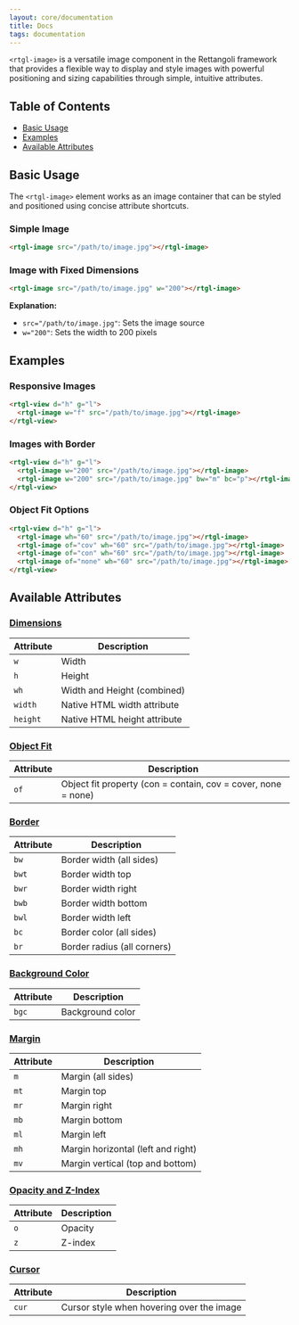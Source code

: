 ```yaml
---
layout: core/documentation
title: Docs
tags: documentation
---
```



`<rtgl-image>` is a versatile image component in the Rettangoli framework that provides a flexible way to display and style images with powerful positioning and sizing capabilities through simple, intuitive attributes.

## Table of Contents

- [Basic Usage](#basic-usage)
- [Examples](#examples)
- [Available Attributes](#available-attributes)

## Basic Usage

The `<rtgl-image>` element works as an image container that can be styled and positioned using concise attribute shortcuts.

### Simple Image

```html
<rtgl-image src="/path/to/image.jpg"></rtgl-image>
```

### Image with Fixed Dimensions

```html
<rtgl-image src="/path/to/image.jpg" w="200"></rtgl-image>
```

**Explanation:**
- `src="/path/to/image.jpg"`: Sets the image source
- `w="200"`: Sets the width to 200 pixels

## Examples

### Responsive Images

```html
<rtgl-view d="h" g="l">
  <rtgl-image w="f" src="/path/to/image.jpg"></rtgl-image>
</rtgl-view>
```

### Images with Border

```html
<rtgl-view d="h" g="l">
  <rtgl-image w="200" src="/path/to/image.jpg"></rtgl-image>
  <rtgl-image w="200" src="/path/to/image.jpg" bw="m" bc="p"></rtgl-image>
</rtgl-view>
```

### Object Fit Options

```html
<rtgl-view d="h" g="l">
  <rtgl-image wh="60" src="/path/to/image.jpg"></rtgl-image>
  <rtgl-image of="cov" wh="60" src="/path/to/image.jpg"></rtgl-image>
  <rtgl-image of="con" wh="60" src="/path/to/image.jpg"></rtgl-image>
  <rtgl-image of="none" wh="60" src="/path/to/image.jpg"></rtgl-image>
</rtgl-view>
```

## Available Attributes

### [Dimensions](/docs/rtgl-image/rtgl-image-dimensions)
| Attribute | Description |
|-----------|-------------|
| `w` | Width |
| `h` | Height |
| `wh` | Width and Height (combined) |
| `width` | Native HTML width attribute |
| `height` | Native HTML height attribute |

### [Object Fit](/docs/rtgl-image/rtgl-image-object-fit)
| Attribute | Description |
|-----------|-------------|
| `of` | Object fit property (con = contain, cov = cover, none = none) |

### [Border](/docs/rtgl-image/rtgl-image-border)
| Attribute | Description |
|-----------|-------------|
| `bw` | Border width (all sides) |
| `bwt` | Border width top |
| `bwr` | Border width right |
| `bwb` | Border width bottom |
| `bwl` | Border width left |
| `bc` | Border color (all sides) |
| `br` | Border radius (all corners) |

### [Background Color](/docs/rtgl-image/rtgl-image-bgc)
| Attribute | Description |
|-----------|-------------|
| `bgc` | Background color |

### [Margin](/docs/rtgl-image/rtgl-image-margin)
| Attribute | Description |
|-----------|-------------|
| `m` | Margin (all sides) |
| `mt` | Margin top |
| `mr` | Margin right |
| `mb` | Margin bottom |
| `ml` | Margin left |
| `mh` | Margin horizontal (left and right) |
| `mv` | Margin vertical (top and bottom) |

### [Opacity and Z-Index](/docs/rtgl-image/rtgl-image-opacity)
| Attribute | Description |
|-----------|-------------|
| `o` | Opacity |
| `z` | Z-index |

### [Cursor](/docs/rtgl-image/rtgl-image-cursor)
| Attribute | Description |
|-----------|-------------|
| `cur` | Cursor style when hovering over the image | 